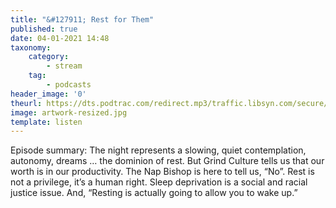```yaml
---
title: "&#127911; Rest for Them"
published: true
date: 04-01-2021 14:48
taxonomy:
    category:
        - stream
    tag:
        - podcasts
header_image: '0'
theurl: https://dts.podtrac.com/redirect.mp3/traffic.libsyn.com/secure/nocturne/Noct_RestForThem_MINUS18.mp3
image: artwork-resized.jpg
template: listen
--- 
```

Episode summary: The night represents a slowing, quiet contemplation, autonomy, dreams … the dominion of rest. But Grind Culture tells us that our worth is in our productivity. The Nap Bishop is here to tell us, “No”. Rest is not a privilege, it’s a human right. Sleep deprivation is a social and racial justice issue. And, “Resting is actually going to allow you to wake up.”
